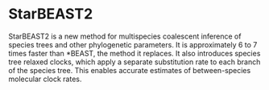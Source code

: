 # StarBEAST2

StarBEAST2 is a new method for multispecies coalescent inference of species
trees and other phylogenetic parameters. It is approximately 6 to 7 times faster
than *BEAST, the method it replaces. It also introduces species tree relaxed
clocks, which apply a separate substitution rate to each branch of the species
tree. This enables accurate estimates of between-species molecular clock rates.
